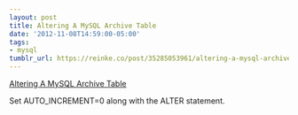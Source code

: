 ```yaml
---
layout: post
title: Altering A MySQL Archive Table
date: '2012-11-08T14:59:00-05:00'
tags:
- mysql
tumblr_url: https://reinke.co/post/35285053961/altering-a-mysql-archive-table
---
```

[Altering A MySQL Archive Table](http://bugs.mysql.com/bug.php?id=37182)  

Set AUTO\_INCREMENT=0 along with the ALTER statement.

